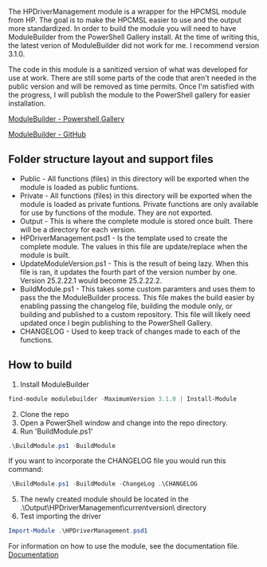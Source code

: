 The HPDriverManagement module is a wrapper for the HPCMSL module from HP. The goal is to make the HPCMSL easier to use and the output more standardized. In order to build the module you will need to have ModuleBuilder from the PowerShell Gallery install. At the time of writing this,
the latest verion of ModuleBuilder did not work for me. I recommend version 3.1.0.

The code in this module is a sanitized version of what was developed for use at work. There are still some parts of the code that aren't needed in the public version and will be removed as time permits. Once I'm satisfied with the progress, I will publish the module to the PowerShell gallery for easier installation.

[ModuleBuilder - Powershell Gallery](https://www.powershellgallery.com/packages/ModuleBuilder)

[ModuleBuilder - GitHub](https://github.com/PoshCode/ModuleBuilder)

## Folder structure layout and support files

- Public - All functions (files) in this directory will be exported when the module is loaded as public funtions.
- Private - All functions (files) in this directory will be exported when the module is loaded as private funtions. Private functions are only available for use by functions of the module. They are not exported.
- Output - This is where the complete module is stored once built. There will be a directory for each version.
- HPDriverManagement.psd1 - Is the template used to create the complete module. The values in this file are update/replace when the module is built.
- UpdateModuleVersion.ps1 - This is the result of being lazy. When this file is ran, it updates the fourth part of the version number by one. Version 25.2.22.1 would become 25.2.22.2.
- BuildModule.ps1 - This takes some custom paramters and uses them to pass the the ModuleBuilder process. This file makes the build easier by enabling passing the changelog file, building the module only, or building and published to a custom repository. This file will likely need updated once I begin publishing to the PowerShell Gallery.
- CHANGELOG - Used to keep track of changes made to each of the functions.

## How to build

1. Install ModuleBuilder
```powershell
find-module modulebuilder -MaximumVersion 3.1.0 | Install-Module
```
2. Clone the repo
3. Open a PowerShell window and change into the repo directory.
4. Run 'BuildModule.ps1'
```powershell
.\BuildModule.ps1 -BuildModule
```
If you want to incorporate the CHANGELOG file you would run this command:
```powershell
.\BuildModule.ps1 -BuildModule -ChangeLog .\CHANGELOG
```
5. The newly created module should be located in the .\Output\HPDriverManagement\currentversion\ directory
6. Test importing the driver
```powershell
Import-Module .\HPDriverManagement.psd1
```

For information on how to use the module, see the documentation file.
[Documentation](DOCS.md)